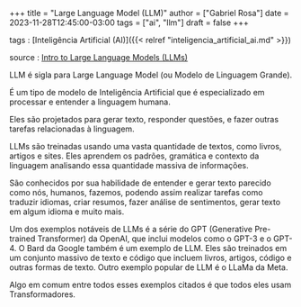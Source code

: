 +++
title = "Large Language Model (LLM)"
author = ["Gabriel Rosa"]
date = 2023-11-28T12:45:00-03:00
tags = ["ai", "llm"]
draft = false
+++

tags
: [Inteligência Artificial (AI)]({{< relref "inteligencia_artificial_ai.md" >}})

source
: [Intro to Large Language Models (LLMs)](https://learnweb3.io/degrees/ai-developer-degree/freshman-ai/intro-to-large-language-models-llms/)

LLM é sigla para Large Language Model (ou Modelo de Linguagem Grande).

É um tipo de modelo de Inteligência Artificial que é especializado em processar e entender a linguagem humana.

Eles são projetados para gerar texto, responder questões, e fazer outras tarefas relacionadas à linguagem.

LLMs são treinadas usando uma vasta quantidade de textos, como livros, artigos e sites. Eles aprendem os padrões, gramática e contexto da linguagem analisando essa quantidade massiva de informações.

São conhecidos por sua habilidade de entender e gerar texto parecido como nós, humanos, fazemos, podendo assim realizar tarefas como traduzir idiomas, criar resumos, fazer análise de sentimentos, gerar texto em algum idioma e muito mais.

Um dos exemplos notáveis de LLMs é a série do GPT (Generative Pre-trained Transformer) da OpenAI, que inclui modelos como o GPT-3 e o GPT-4. O Bard da Google também é um exemplo de LLM. Eles são treinados em um conjunto massivo de texto e código que incluem livros, artigos, código e outras formas de texto. Outro exemplo popular de LLM é o LLaMa da Meta.

Algo em comum entre todos esses exemplos citados é que todos eles usam Transformadores.
